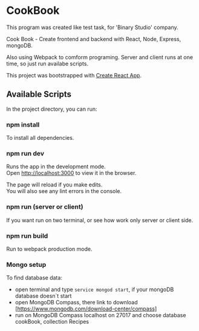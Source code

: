 # CookBook

This program was created like test task, for 'Binary Studio' company.

Cook Book - Create frontend and backend with React, Node, Express, mongoDB.

Also using Webpack to comform programing. Server and client runs at one time, so just run availabe scripts.

This project was bootstrapped with [Create React App](https://github.com/facebook/create-react-app).

## Available Scripts

In the project directory, you can run:

### npm install

To install all dependencies.

### npm run dev

Runs the app in the development mode.<br>
Open [http://localhost:3000](http://localhost:3000) to view it in the browser.

The page will reload if you make edits.<br>
You will also see any lint errors in the console.

### npm run (server or client)

If you want run on two terminal, or see how work only server or client side.

### npm run build 

Run to webpack production mode.

### Mongo setup

To find database data:
 - open terminal and type `service mongod start`, if your mongoDB database doesn`t start
 - open MongoDB Compass, there link to download [https://www.mongodb.com/download-center/compass]
 - run on MongoDB Compass localhost on 27017 and choose database cookBook, collection Recipes